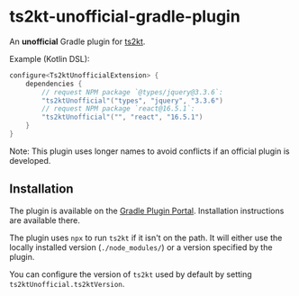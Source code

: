 # ts2kt-unofficial-gradle-plugin
An **unofficial** Gradle plugin for [ts2kt].

Example (Kotlin DSL):
```kotlin
configure<Ts2ktUnofficialExtension> {
    dependencies {
        // request NPM package `@types/jquery@3.3.6`:
        "ts2ktUnofficial"("types", "jquery", "3.3.6")
        // request NPM package `react@16.5.1`:
        "ts2ktUnofficial"("", "react", "16.5.1")
    }
}
```

Note: This plugin uses longer names to avoid conflicts if an official plugin is
developed.

## Installation

The plugin is available on the [Gradle Plugin Portal]. Installation
instructions are available there.

The plugin uses `npx` to run `ts2kt` if it isn't on the path.
It will either use the locally installed version (`./node_modules/`)
 or a version specified by the plugin.

You can configure the version of `ts2kt` used by default by setting
`ts2ktUnofficial.ts2ktVersion`.

[ts2kt]: https://github.com/Kotlin/ts2kt
[Gradle Plugin Portal]: https://plugins.gradle.org
